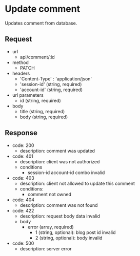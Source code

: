 # Update comment
Updates comment from database.

## Request
- url
  - api/comment/:id
- method
  - PATCH
- headers
  - 'Content-Type' : 'application/json'
  - 'session-id' (string, required)
  - 'account-id' (string, required)
- url parameters
  - id (string, required)
- body
  - title (string, required)
  - body (string, required)

## Response
- code: 200
  - description: comment was updated
- code: 401
  - description: client was not authorized
  - conditions
    - session-id account-id combo invalid
- code: 403
  - description: client not allowed to update this comment
  - conditions:
    - comment not owned
- code: 404
  - description: comment was not found
- code: 422
  - description: request body data invalid
  - body
    - error (array, required)
      - 1 (string, optional): blog post id invalid
      - 2 (string, optional): body invalid
- code: 500
  - description: server error
